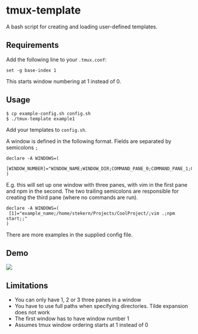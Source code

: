 # tmux-template
A bash script for creating and loading user-defined templates.

## Requirements
Add the following line to your `.tmux.conf`:
```
set -g base-index 1
```
This starts window numbering at 1 instead of 0.

## Usage
```
$ cp example-config.sh config.sh
$ ./tmux-template example1
```
Add your templates to `config.sh`.

A window is defined in the following format. Fields are separated by semicolons `;`
```
declare -A WINDOWS=(
 [WINDOW_NUMBER]="WINDOW_NAME;WINDOW_DIR;COMMAND_PANE_0;COMMAND_PANE_1;COMMAND_PANE_2"
)
```

E.g. this will set up one window with three panes, with vim in the first pane and npm in the second. The two trailing semicolons are responsible for creating the third pane (where no commands are run).
```
declare -A WINDOWS=(
 [1]="example_name;/home/stekern/Projects/CoolProject/;vim .;npm start;;"
)
```

There are more examples in the supplied config file.

## Demo
<img src="https://cdn.rawgit.com/stekern/tmux-template/master/demo.svg">

## Limitations
- You can only have 1, 2 or 3 three panes in a window
- You have to use full paths when specifying directories. Tilde expansion does not work
- The first window has to have window number 1
- Assumes tmux window ordering starts at 1 instead of 0
